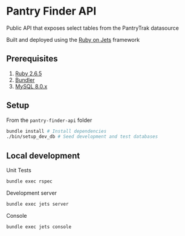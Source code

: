 # Pantry Finder API
Public API that exposes select tables from the PantryTrak datasource

Built and deployed using the [Ruby on Jets](https://rubyonjets.com/) framework

## Prerequisites

1. [Ruby 2.6.5](https://www.ruby-lang.org/en/downloads/)
2. [Bundler](https://bundler.io/)
3. [MySQL 8.0.x](https://dev.mysql.com/doc/refman/8.0/en/installing.html)

## Setup

From the `pantry-finder-api` folder
```bash
bundle install # Install dependencies
./bin/setup_dev_db # Seed development and test databases
```

## Local development

Unit Tests
```bash
bundle exec rspec
```

Development server
```bash
bundle exec jets server
```

Console
```bash
bundle exec jets console
```
